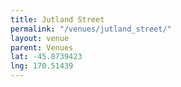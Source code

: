 ```yaml
---
title: Jutland Street
permalink: "/venues/jutland_street/"
layout: venue
parent: Venues
lat: -45.8739423
lng: 170.51439
---
```


